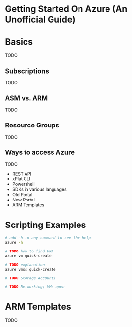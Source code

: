 Getting Started On Azure (An Unofficial Guide)
==============================================

# Basics

TODO

## Subscriptions

TODO

## ASM vs. ARM

TODO

## Resource Groups

TODO

## Ways to access Azure

TODO

* REST API
* xPlat CLI
* Powershell
* SDKs in various languages
* Old Portal
* New Portal
* ARM Templates

# Scripting Examples

```bash
# add -h to any command to see the help
azure -h
```

```bash
# TODO how to find URN
azure vm quick-create
```

```bash
# TODO explanation
azure vmss quick-create
```

```bash
# TODO Storage Accounts
```

```bash
# TODO Networking; VMs open 
```

# ARM Templates

TODO